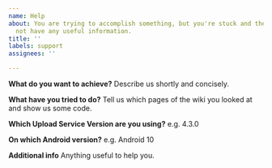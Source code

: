 ```yaml
---
name: Help
about: You are trying to accomplish something, but you're stuck and the wiki does
  not have any useful information.
title: ''
labels: support
assignees: ''

---
```


**What do you want to achieve?**
Describe us shortly and concisely.

<!-- 
I strongly recommend checking the troubleshooting procedure https://github.com/gotev/android-upload-service/wiki/Troubleshooting-Procedure
-->

**What have you tried to do?**
Tell us which pages of the wiki you looked at and show us some code.

**Which Upload Service Version are you using?**
e.g. 4.3.0

**On which Android version?**
e.g. Android 10

**Additional info**
Anything useful to help you.
